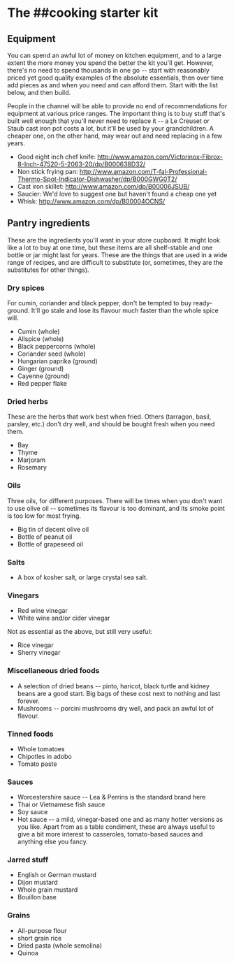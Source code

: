 # The ##cooking starter kit


## Equipment

You can spend an awful lot of money on kitchen equipment, and to a large extent
the more money you spend the better the kit you'll get. However, there's no need
to spend thousands in one go -- start with reasonably priced yet good quality
examples of the absolute essentials, then over time add pieces as and when you
need and can afford them. Start with the list below, and then build.

People in the channel will be able to provide no end of recommendations for
equipment at various price ranges. The important thing is to buy stuff that's
built well enough that you'll never need to replace it -- a Le Creuset or Staub
cast iron pot costs a lot, but it'll be used by your grandchildren. A cheaper
one, on the other hand, may wear out and need replacing in a few years.

 * Good eight inch chef knife: http://www.amazon.com/Victorinox-Fibrox-8-Inch-47520-5-2063-20/dp/B000638D32/
 * Non stick frying pan: http://www.amazon.com/T-fal-Professional-Thermo-Spot-Indicator-Dishwasher/dp/B000GWG0T2/
 * Cast iron skillet: http://www.amazon.com/dp/B00006JSUB/
 * Saucier:  We'd love to suggest one but haven't found a cheap one yet
 * Whisk: http://www.amazon.com/dp/B00004OCNS/


## Pantry ingredients

These are the ingredients you'll want in your store cupboard. It might look like
a lot to buy at one time, but these items are all shelf-stable and one bottle or
jar might last for years. These are the things that are used in a wide range of
recipes, and are difficult to substitute (or, sometimes, they are the
substitutes for other things).

### Dry spices

For cumin, coriander and black pepper, don't be tempted to buy ready-ground.
It'll go stale and lose its flavour much faster than the whole spice will.

 * Cumin (whole)
 * Allspice (whole)
 * Black peppercorns (whole)
 * Coriander seed (whole)
 * Hungarian paprika (ground)
 * Ginger (ground)
 * Cayenne (ground)
 * Red pepper flake

### Dried herbs

These are the herbs that work best when fried. Others (tarragon, basil, parsley,
etc.) don't dry well, and should be bought fresh when you need them.

 * Bay
 * Thyme
 * Marjoram
 * Rosemary

### Oils

Three oils, for different purposes. There will be times when you don't want to
use olive oil -- sometimes its flavour is too dominant, and its smoke point is
too low for most frying.

 * Big tin of decent olive oil
 * Bottle of peanut oil
 * Bottle of grapeseed oil

### Salts

 * A box of kosher salt, or large crystal sea salt.

### Vinegars

 * Red wine vinegar
 * White wine and/or cider vinegar

Not as essential as the above, but still very useful:
 * Rice vinegar
 * Sherry vinegar


### Miscellaneous dried foods

 * A selection of dried beans -- pinto, haricot, black turtle and kidney beans
   are a good start. Big bags of these cost next to nothing and last forever.
 * Mushrooms -- porcini mushrooms dry well, and pack an awful lot of flavour.

### Tinned foods

 * Whole tomatoes
 * Chipotles in adobo
 * Tomato paste

### Sauces

 * Worcestershire sauce -- Lea & Perrins is the standard brand here
 * Thai or Vietnamese fish sauce
 * Soy sauce
 * Hot sauce -- a mild, vinegar-based one and as many hotter versions as you
   like. Apart from as a table condiment, these are always useful to give a bit
   more interest to casseroles, tomato-based sauces and anything else you fancy.

### Jarred stuff
 * English or German mustard
 * Dijon mustard
 * Whole grain mustard
 * Bouillon base
 
### Grains
 * All-purpose flour
 * short grain rice
 * Dried pasta (whole semolina)
 * Quinoa

